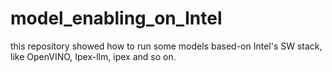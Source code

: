 # model_enabling_on_Intel

this repository showed how to run some models based-on Intel's SW stack, like OpenVINO, Ipex-llm, ipex and so on.
